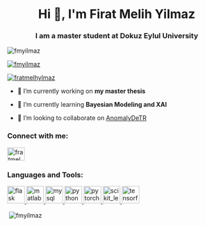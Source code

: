 <h1 align="center">Hi 👋, I'm Firat Melih Yilmaz</h1>
<h3 align="center">I am a master student at Dokuz Eylul University</h3>

<p align="left"> <img src="https://komarev.com/ghpvc/?username=fmyilmaz&label=Profile%20views&color=0e75b6&style=flat" alt="fmyilmaz" /> </p>

<p align="left"> <a href="https://github.com/ryo-ma/github-profile-trophy"><img src="https://github-profile-trophy.vercel.app/?username=fmyilmaz" alt="fmyilmaz" /></a> </p>

<p align="left"> <a href="https://twitter.com/fratmelhylmaz" target="blank"><img src="https://img.shields.io/twitter/follow/fratmelhylmaz?logo=twitter&style=for-the-badge" alt="fratmelhylmaz" /></a> </p>

- 🔭 I’m currently working on **my master thesis**

- 🌱 I’m currently learning **Bayesian Modeling and XAI**

- 👯 I’m looking to collaborate on [AnomalyDeTR](https://github.com/fmyilmaz/AnomalyDeTR)

<h3 align="left">Connect with me:</h3>
<p align="left">
<a href="https://twitter.com/fratmelhylmaz" target="blank"><img align="center" src="https://cdn.jsdelivr.net/npm/simple-icons@3.0.1/icons/twitter.svg" alt="fratmelhylmaz" height="30" width="40" /></a>
</p>

<h3 align="left">Languages and Tools:</h3>
<p align="left"> <a href="https://flask.palletsprojects.com/" target="_blank"> <img src="https://www.vectorlogo.zone/logos/pocoo_flask/pocoo_flask-icon.svg" alt="flask" width="40" height="40"/> </a> <a href="https://www.mathworks.com/" target="_blank"> <img src="https://raw.githubusercontent.com/simple-icons/simple-icons/master/icons/mathworks.svg" alt="matlab" width="40" height="40"/> </a> <a href="https://www.mysql.com/" target="_blank"> <img src="https://devicons.github.io/devicon/devicon.git/icons/mysql/mysql-original-wordmark.svg" alt="mysql" width="40" height="40"/> </a> <a href="https://www.python.org" target="_blank"> <img src="https://devicons.github.io/devicon/devicon.git/icons/python/python-original.svg" alt="python" width="40" height="40"/> </a> <a href="https://pytorch.org/" target="_blank"> <img src="https://www.vectorlogo.zone/logos/pytorch/pytorch-icon.svg" alt="pytorch" width="40" height="40"/> </a> <a href="https://scikit-learn.org/" target="_blank"> <img src="https://upload.wikimedia.org/wikipedia/commons/0/05/Scikit_learn_logo_small.svg" alt="scikit_learn" width="40" height="40"/> </a> <a href="https://www.tensorflow.org" target="_blank"> <img src="https://www.vectorlogo.zone/logos/tensorflow/tensorflow-icon.svg" alt="tensorflow" width="40" height="40"/> </a> </p>

<p>&nbsp;<img align="center" src="https://github-readme-stats.vercel.app/api?username=fmyilmaz&show_icons=true&locale=en" alt="fmyilmaz" /></p>
